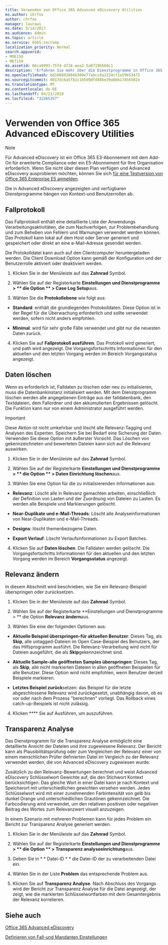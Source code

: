 ```yaml
---
title: Verwenden von Office 365 Advanced eDiscovery Utilities
ms.author: chrfox
author: chrfox
manager: laurawi
ms.date: 9/14/2017
ms.audience: Admin
ms.topic: article
ms.service: O365-seccomp
localization_priority: Normal
search.appverid:
- MOE150
- MET150
ms.assetid: 66ca9993-75f4-4724-aea2-5a0719b660c1
description: 'Erfahren Sie mehr über die Dienstprogramme in Office 365 Advanced eDiscovery, einschließlich Case Log, Clear Data, Process Errors, Modify Relevance und Transparency Analysis.  '
ms.openlocfilehash: bd100883804b300e77abcc8a2224cf1a59b53475
ms.sourcegitcommit: 0017dc6a5f81c165d9dfd88be39a6bb17856582e
ms.translationtype: MT
ms.contentlocale: de-DE
ms.lasthandoff: 04/23/2019
ms.locfileid: "32265357"
---
```

# <a name="use-office-365-advanced-ediscovery-utilities"></a>Verwenden von Office 365 Advanced eDiscovery Utilities

> [!NOTE]
> Für Advanced eDiscovery ist ein Office 365 E3-Abonnement mit dem Add-On für erweiterte Compliance oder ein E5-Abonnement für Ihre Organisation erforderlich. Wenn Sie nicht über diesen Plan verfügen und Advanced eDiscovery ausprobieren möchten, können Sie sich [für eine Testversion von Office 365 Enterprise E5 anmelden](https://go.microsoft.com/fwlink/p/?LinkID=698279). 
  
Die in Advanced eDiscovery angezeigten und verfügbaren Dienstprogramme hängen von Kontext-und Benutzerrollen ab.
  
## <a name="case-log"></a>Fallprotokoll

Das Fallprotokoll enthält eine detaillierte Liste der Anwendungs Verarbeitungsaktivitäten, die zum Nachverfolgen, zur Problembehandlung und zum Beheben von Fehlern und Warnungen verwendet werden können. Das Protokoll kann lokal auf dem Host oder Server generiert und gespeichert oder direkt an eine e-Mail-Adresse gesendet werden.
  
Die Protokolldatei kann auch auf den Clientcomputer heruntergeladen werden. Die Client Download Option kann gemäß der Konfiguration und der Benutzerrolle aktiviert oder deaktiviert werden.
  
1. Klicken Sie in der Menüleiste auf das **Zahnrad** Symbol. 
    
2. Wählen Sie auf der Registerkarte **Einstellungen und Dienstprogramme \> ** die Option ** \> Case Log Setup**aus.
    
3. Wählen Sie die **Protokollebene** wie folgt aus: 
    
  - **Standard**: enthält die grundlegenden Protokolldaten. Diese Option ist in der Regel für die Überwachung erforderlich und sollte verwendet werden, sofern nicht anders empfohlen.
    
  - **Minimal**: wird für sehr große Fälle verwendet und gibt nur die neuesten Daten zurück.
    
4. Klicken Sie auf **Fallprotokoll ausführen**. Das Protokoll wird generiert, und path wird angezeigt. Die Vorgangsfortschritts Informationen für den aktuellen und den letzten Vorgang werden im Bereich Vorgangsstatus angezeigt.
    
## <a name="clear-data"></a>Daten löschen

Wenn es erforderlich ist, Falldaten zu löschen oder neu zu initialisieren, muss die Datenbankinstanz initialisiert werden. Mit dem Dienstprogramm löschen werden alle angegebenen Einträge aus der falldatenbank, den Textdateien, dem Fallordner und den akkumulierten Ergebnissen gelöscht. Die Funktion kann nur von einem Administrator ausgeführt werden.
  
> [!IMPORTANT]
> Diese Aktion ist nicht umkehrbar und löscht alle Relevanz-Tagging und Analysen des Experten. Speichern Sie bei Bedarf eine Sicherung der Daten. Verwenden Sie diese Option mit äußerster Vorsicht. Das Löschen von gekennzeichneten und bewerteten Dateien kann sich auf die Relevanz auswirken. 
  
1. Klicken Sie in der Menüleiste auf das **Zahnrad** Symbol. 
    
2. Wählen Sie auf der Registerkarte **Einstellungen und Dienstprogramme \> ** die Option ** \> Daten Einrichtung löschen**aus.
    
3. Wählen Sie eine Option für die zu initialisierenden Informationen aus:
    
  - **Relevanz**: Löscht alle in Relevanz gemachten arbeiten, einschließlich der Definition von Lasten und der Zuordnung von Dateien zu Lasten. Es werden alle Beispiele und Markierungen gelöscht.
    
  - **Near-Duplikate und e-Mail-Threads**: Löscht alle Analyseinformationen von Near-Duplikaten und e-Mail-Threads.
    
  - **Designs**: löscht themenbezogene Daten.
    
  - **Export Verlauf**: Löscht Verlaufsinformationen zu Export Batches.
    
4. Klicken Sie auf **Daten löschen**. Die Falldaten werden gelöscht. Die Vorgangsfortschritts Informationen für den aktuellen und den letzten Vorgang werden im Bereich **Vorgangsstatus** angezeigt. 
    
## <a name="modify-relevance"></a>Relevanz ändern

In diesem Abschnitt wird beschrieben, wie Sie ein Relevanz-Beispiel überspringen oder zurücksetzen.
  
1. Klicken Sie in der Menüleiste auf das **Zahnrad** Symbol. 
    
2. Wählen Sie auf der Registerkarte **Einstellungen und Dienstprogramme \> ** die Option **Relevanz ändern**aus.
    
3. Wählen Sie eine der folgenden Optionen aus: 
    
  - **Aktuelle Beispiel überspringen-für aktuellen Benutzer**: Dieses Tag, als **Skip**, alle untagged-Dateien im Open Case-Beispiel des Benutzers, der das Hilfsprogramm ausführt. Die Relevanz-Verarbeitung wird nicht für Dateien ausgeführt, die als **Skip**gekennzeichnet sind.
    
  - **Aktuelle Sample-alle geöffneten Samples überspringen**: Dieses Tag, als **Skip**, alle nicht markierten Dateien in allen geöffneten Beispielen für alle Benutzer. Diese Option wird nicht empfohlen, wenn Benutzer derzeit Beispiele markieren.
    
  - **Letztes Beispiel zurück**setzen: das Beispiel für die letzte abgeschlossene Relevanz wird zurückgesetzt, unabhängig davon, ob es vor oder nach dem Prozess "berechnen" vorliegt. Das Rollback eines catch-up-Beispiels ist nicht zulässig.
    
4. Klicken **** Sie auf Ausführen, um auszuführen. 
    
## <a name="transparency-analysis"></a>Transparenz Analyse

Das Dienstprogramm für die Transparenz Analyse ermöglicht eine detaillierte Ansicht der Dateien und ihre zugewiesene Relevanz. Der Bericht kann als Plausibilitätsprüfung oder zum Vergleichen der Relevanz einer von einem menschlichen Prüfer definierten Datei im Vergleich zu der Relevanz verwendet werden, die von Advanced eDiscovery zugewiesen wurde. 
  
Zusätzlich zu den Relevanz-Bewertungen berechnet und weist Advanced eDiscovery Schlüsselwort Gewichte auf, die den Stichwort Kontext berücksichtigen. Das gleiche Wort in einer Datei kann je nach Kontext und Speicherort mit unterschiedlichen gewichten versehen werden. Jedes Schlüsselwort wird mit einer zunehmenden Farbintensität von gelb bis dunkel Orange und unterschiedlichen Grautönen gekennzeichnet. Die Farbcodierung wird verwendet, um den relativen positiven oder negativen Beitrag des Wortes zum Relevanzwert visuell anzuzeigen. 
  
In einem Szenario mit mehreren Problemen kann für jedes Problem ein Bericht zur Transparenz Analyse generiert werden.
  
1. Klicken Sie in der Menüleiste auf das **Zahnrad** Symbol. 
    
2. Wählen Sie auf der Registerkarte **Einstellungen und Dienstprogramme \> ** die Option ** \> Transparenz analyseeinrichtung**aus.
    
3. Geben Sie in * * Datei-ID * * die Datei-ID der zu verarbeitenden Datei ein.
    
4. Wählen Sie in der Liste **Problem** das entsprechende Problem aus. 
    
5. Klicken Sie auf **Transparenz Analyse**. Nach Abschluss des Vorgangs wird der Bericht zur Transparenz Analyse für die Datei angezeigt, der zeigt, wie die markierten Schlüsselwortfarben mit dem Gesamtergebnis der Relevanz korrelieren.
    
## <a name="see-also"></a>Siehe auch

[Office 365 Advanced eDiscovery](office-365-advanced-ediscovery.md)
  
[Definieren von Fall-und Mandanten Einstellungen](define-case-and-tenant-settings-in-advanced-ediscovery.md)

